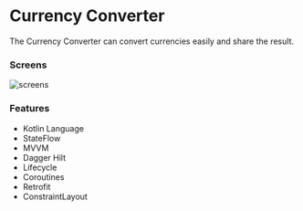 # Currency Converter
The Currency Converter can convert currencies easily and share the result.

### Screens
![screens](https://user-images.githubusercontent.com/10690387/180341324-678630ec-0eed-4316-ba81-e51837909d33.png)

### Features
- Kotlin Language
- StateFlow
- MVVM
- Dagger Hilt
- Lifecycle
- Coroutines
- Retrofit
- ConstraintLayout
